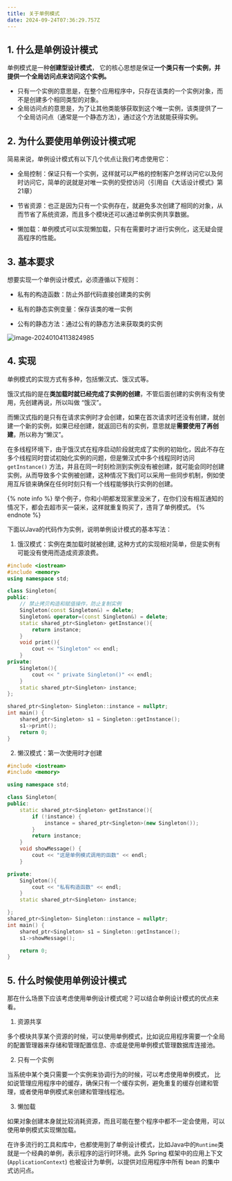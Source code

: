 ```yaml
---
title: 关于单例模式
date: 2024-09-24T07:36:29.757Z
---
```


## 1. 什么是单例设计模式

单例模式是一种**创建型设计模式**， 它的核心思想是保证**一个类只有一个实例，并提供一个全局访问点来访问这个实例。**

- 只有一个实例的意思是，在整个应用程序中，只存在该类的一个实例对象，而不是创建多个相同类型的对象。
- 全局访问点的意思是，为了让其他类能够获取到这个唯一实例，该类提供了一个全局访问点（通常是一个静态方法），通过这个方法就能获得实例。

## 2. 为什么要使用单例设计模式呢

简易来说，单例设计模式有以下几个优点让我们考虑使用它：

- 全局控制：保证只有一个实例，这样就可以严格的控制客户怎样访问它以及何时访问它，简单的说就是对唯一实例的受控访问（引用自《大话设计模式》第21章）

- 节省资源：也正是因为只有一个实例存在，就避免多次创建了相同的对象，从而节省了系统资源，而且多个模块还可以通过单例实例共享数据。

- 懒加载：单例模式可以实现懒加载，只有在需要时才进行实例化，这无疑会提高程序的性能。

## 3. 基本要求

想要实现一个单例设计模式，必须遵循以下规则：

- 私有的构造函数：防止外部代码直接创建类的实例

- 私有的静态实例变量：保存该类的唯一实例

- 公有的静态方法：通过公有的静态方法来获取类的实例

![image-20240104113824985](https://kstar-1253855093.cos.ap-nanjing.myqcloud.com/baguwen1.0/image-20240104113824985.png)

## 4. 实现

单例模式的实现方式有多种，包括懒汉式、饿汉式等。

饿汉式指的是在**类加载时就已经完成了实例的创建**，不管后面创建的实例有没有使用，先创建再说，所以叫做
“饿汉”。

而懒汉式指的是只有在请求实例时才会创建，如果在首次请求时还没有创建，就创建一个新的实例，如果已经创建，就返回已有的实例，意思就是**需要使用了再创建**，所以称为“懒汉”。

在多线程环境下，由于饿汉式在程序启动阶段就完成了实例的初始化，因此不存在多个线程同时尝试初始化实例的问题，但是懒汉式中多个线程同时访问 `getInstance()` 方法，并且在同一时刻检测到实例没有被创建，就可能会同时创建实例，从而导致多个实例被创建，这种情况下我们可以采用一些同步机制，例如使用互斥锁来确保在任何时刻只有一个线程能够执行实例的创建。

{% note info  %}
举个例子，你和小明都发现家里没米了，在你们没有相互通知的情况下，都会去超市买一袋米，这样就重复购买了，违背了单例模式。
{% endnote %}

下面以Java的代码作为实例，说明单例设计模式的基本写法：

1. 饿汉模式：实例在类加载时就被创建, 这种方式的实现相对简单，但是实例有可能没有使用而造成资源浪费。

```C++
#include <iostream>
#include <memory>
using namespace std;

class Singleton{
public:
    // 禁止拷贝构造和赋值操作，防止复制实例
    Singleton(const Singleton&) = delete;
    Singleton& operator=(const Singleton&) = delete;
    static shared_ptr<Singleton> getInstance(){
        return instance;
    }
    void print(){
        cout << "Singleton" << endl;
    }
private:
    Singleton(){
        cout << " private Singleton()" << endl;
    }
    static shared_ptr<Singleton> instance;
};

shared_ptr<Singleton> Singleton::instance = nullptr;
int main() {
    shared_ptr<Singleton> s1 = Singleton::getInstance();
    s1->print();
    return 0;
}

```

2. 懒汉模式：第一次使用时才创建

```C++
#include <iostream>
#include <memory>

using namespace std;

class Singleton{
public:
    static shared_ptr<Singleton> getInstance(){
        if (!instance) {
            instance = shared_ptr<Singleton>(new Singleton());
        }
        return instance;
    }
    void showMessage() {
        cout << "这是单例模式调用的函数" << endl;
    }

private:
    Singleton(){
        cout << "私有构造函数" << endl;
    }
    static shared_ptr<Singleton> instance;

};
shared_ptr<Singleton> Singleton::instance = nullptr;
int main() {
    shared_ptr<Singleton> s1 = Singleton::getInstance();
    s1->showMessage();

    return 0;
}

```

## 5. 什么时候使用单例设计模式

那在什么场景下应该考虑使用单例设计模式呢？可以结合单例设计模式的优点来看。

1. 资源共享

多个模块共享某个资源的时候，可以使用单例模式，比如说应用程序需要一个全局的配置管理器来存储和管理配置信息、亦或是使用单例模式管理数据库连接池。

2. 只有一个实例

当系统中某个类只需要一个实例来协调行为的时候，可以考虑使用单例模式， 比如说管理应用程序中的缓存，确保只有一个缓存实例，避免重复的缓存创建和管理，或者使用单例模式来创建和管理线程池。

3. 懒加载

如果对象创建本身就比较消耗资源，而且可能在整个程序中都不一定会使用，可以使用单例模式实现懒加载。

在许多流行的工具和库中，也都使用到了单例设计模式，比如Java中的`Runtime`类就是一个经典的单例，表示程序的运行时环境。此外 Spring 框架中的应用上下文 (`ApplicationContext`) 也被设计为单例，以提供对应用程序中所有 bean 的集中式访问点。
